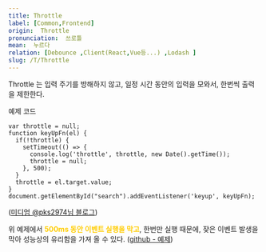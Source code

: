 ```yaml
---
title: Throttle
label: [Common,Frontend]
origin:  Throttle
pronunciation:  쓰로틀
mean:  누르다
relation: [Debounce ,Client(React,Vue등...) ,Lodash ]
slug: /T/Throttle
---
```


<content>

<p>Throttle 는 입력 주기를 방해하지 않고, 일정 시간 동안의 입력을 모와서, 한번씩 출력을 제한한다.</p>
<p>예제 코드</p>
<pre><code class="js language-js">var throttle = null;
function keyUpFn(el) {
  if(!throttle) {
    setTimeout(() =&gt; {
      console.log('throttle', throttle, new Date().getTime());
      throttle = null;
    }, 500);
  }
  throttle = el.target.value;
}
document.getElementById("search").addEventListener('keyup', keyUpFn);
</code></pre>
<p>(<a href="https://medium.com/@pks2974/throttle-%EC%99%80-debounce-%EA%B0%9C%EB%85%90-%EC%A0%95%EB%A6%AC%ED%95%98%EA%B8%B0-2335a9c426ff">미디엄 @pks2974님 블로그</a>)</p>
<p>위 예제에서 <span style='color:#FFCC00; font-weight:bold;'>
500ms 동안 이벤트 실행을 막고</span>, 한번만 실행 때문에, 잦은 이벤트 발생을 막아 성능상의 유리함을 가져 올 수 있다.
(<a href="https://github.com/niksy/throttle-debounce">github - 예제</a>)</p>

</content>
